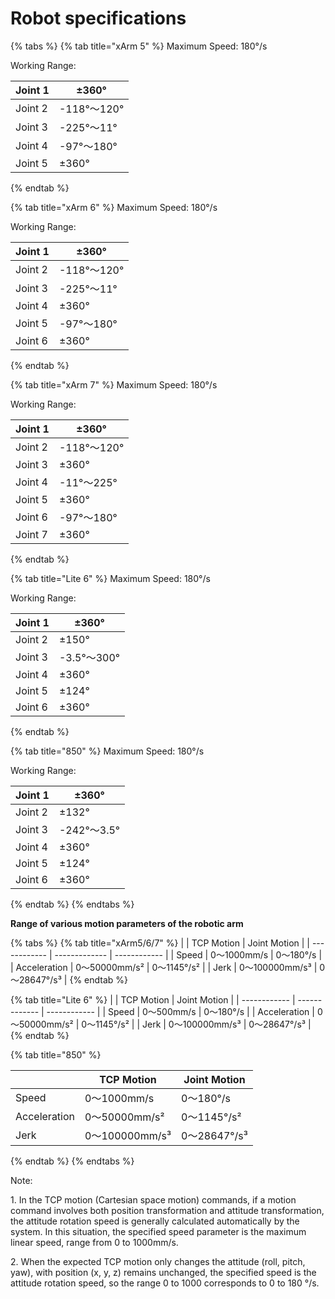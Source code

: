 # Robot specifications



{% tabs %}
{% tab title="xArm 5" %}
Maximum Speed: 180°/s

Working Range:

| Joint 1 | ±360°      |
| ------- | ---------- |
| Joint 2 | -118°～120° |
| Joint 3 | -225°～11°  |
| Joint 4 | -97°～180°  |
| Joint 5 | ±360°      |
{% endtab %}

{% tab title="xArm 6" %}
Maximum Speed: 180°/s

Working Range:

| Joint 1 | ±360°      |
| ------- | ---------- |
| Joint 2 | -118°～120° |
| Joint 3 | -225°～11°  |
| Joint 4 | ±360°      |
| Joint 5 | -97°～180°  |
| Joint 6 | ±360°      |
{% endtab %}

{% tab title="xArm 7" %}
Maximum Speed: 180°/s

Working Range:

| Joint 1 | ±360°      |
| ------- | ---------- |
| Joint 2 | -118°～120° |
| Joint 3 | ±360°      |
| Joint 4 | -11°～225°  |
| Joint 5 | ±360°      |
| Joint 6 | -97°～180°  |
| Joint 7 | ±360°      |
{% endtab %}

{% tab title="Lite 6" %}
Maximum Speed: 180°/s

Working Range:

| Joint 1 | ±360°      |
| ------- | ---------- |
| Joint 2 | ±150°      |
| Joint 3 | -3.5°～300° |
| Joint 4 | ±360°      |
| Joint 5 | ±124°      |
| Joint 6 | ±360°      |
{% endtab %}

{% tab title="850" %}
Maximum Speed: 180°/s

Working Range:

| Joint 1 | ±360°      |
| ------- | ---------- |
| Joint 2 | ±132°      |
| Joint 3 | -242°～3.5° |
| Joint 4 | ±360°      |
| Joint 5 | ±124°      |
| Joint 6 | ±360°      |
{% endtab %}
{% endtabs %}

**Range of various motion parameters of the robotic arm**

{% tabs %}
{% tab title="xArm5/6/7" %}
|              | TCP Motion    | Joint Motion |
| ------------ | ------------- | ------------ |
| Speed        | 0～1000mm/s    | 0～180°/s     |
| Acceleration | 0～50000mm/s²  | 0～1145°/s²   |
| Jerk         | 0～100000mm/s³ | 0～28647°/s³  |
{% endtab %}

{% tab title="Lite 6" %}
|              | TCP Motion    | Joint Motion |
| ------------ | ------------- | ------------ |
| Speed        | 0～500mm/s     | 0～180°/s     |
| Acceleration | 0～50000mm/s²  | 0～1145°/s²   |
| Jerk         | 0～100000mm/s³ | 0～28647°/s³  |
{% endtab %}

{% tab title="850" %}


|              | TCP Motion    | Joint Motion |
| ------------ | ------------- | ------------ |
| Speed        | 0～1000mm/s    | 0～180°/s     |
| Acceleration | 0～50000mm/s²  | 0～1145°/s²   |
| Jerk         | 0～100000mm/s³ | 0～28647°/s³  |
{% endtab %}
{% endtabs %}

Note:

1\. In the TCP motion (Cartesian space motion) commands, if a motion command involves both position transformation and attitude transformation, the attitude rotation speed is generally calculated automatically by the system. In this situation, the specified speed parameter is the maximum linear speed, range from  0 to 1000mm/s.

2\. When the expected TCP motion only changes the attitude (roll, pitch, yaw), with position (x, y, z) remains unchanged, the specified speed is the attitude rotation speed, so the range 0 to 1000 corresponds to 0 to 180 °/s.

